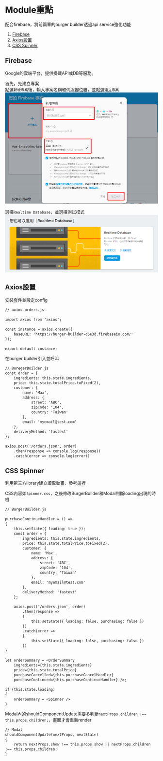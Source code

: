 # Module重點
配合firebase，將前兩章的burger builder透過api service強化功能
1. [Firebase](#firebase)
2. [Axios設置](#axios設置)
3. [CSS Spinner](#css-spinner)


## Firebase
Google的雲端平台，提供掛載API或DB等服務。


首先，先建立專案  
點選`新增專案`後，輸入專案名稱和伺服器位置，並點選`建立專案`
![建立專案](note/Snipaste_2019-06-12_22-04-23.png)

選擇`Realtime Database`，並選擇測試模式
![DB](note/Snipaste_2019-06-12_22-08-57.png)

## Axios設置
安裝套件並設定config
```
// axios-orders.js

import axios from 'axios';

const instance = axios.create({
    baseURL: 'https://burger-builder-d6e3d.firebaseio.com/'
});

export default instance;
```

在burger builder引入並呼叫
```
// BuregerBuilder.js
const order = {
    ingredients: this.state.ingredients,
    price: this.state.totalPrice.toFixed(2),
    customer: {
        name: 'Max',
        address: {
            street: 'ABC',
            zipCode: '104',
            country: 'Taiwan'
        },
        email: 'myemail@test.com'
    },
    deliveryMethod: 'fastest'
};

axios.post('/orders.json', order)
    .then(response => console.log(response))
    .catch(error => console.log(error))
```

## CSS Spinner
利用第三方library建立讀取動畫，參考[這裡](https://projects.lukehaas.me/css-loaders/)

CSS內容如`Spinner.css`，之後修改BurgerBuilder和Modal判斷loading出現的時機
```
// BurgerBuilder.js

purchaseContinueHandler = () =>
{
    this.setState({ loading: true });
    const order = {
        ingredients: this.state.ingredients,
        price: this.state.totalPrice.toFixed(2),
        customer: {
            name: 'Max',
            address: {
                street: 'ABC',
                zipCode: '104',
                country: 'Taiwan'
            },
            email: 'myemail@test.com'
        },
        deliveryMethod: 'fastest'
    };

    axios.post('/orders.json', order)
        .then(response =>
        {
            this.setState({ loading: false, purchasing: false })
        })
        .catch(error =>
        {
            this.setState({ loading: false, purchasing: false })
        })
}

let orderSummary = <OrderSummary
    ingredients={this.state.ingredients}
    price={this.state.totalPrice}
    purchaseCancelled={this.purchaseCancelHandler}
    purchaseContinued={this.purchaseContinueHandler} />;

if (this.state.loading)
{
    orderSummary = <Spinner />
}
```
Modal內的shouldComponentUpdate需要多判斷`nextProps.children !== this.props.children;`，畫面才會重新render
```
// Modal
shouldComponentUpdate(nextProps, nextState)
{
    return nextProps.show !== this.props.show || nextProps.children !== this.props.children;
}
```